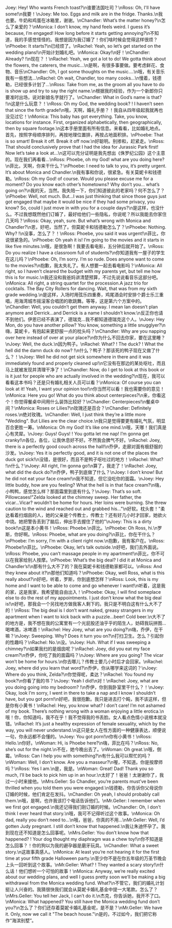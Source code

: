 Joey: Hey! Who wants French toast?\n谁要法国吐司？\nRoss: Oh, I'll have some!\n我要！\nJoey: Me too. Eggs and milk are in the fridge. Thanks.\n我也要。牛奶和鸡蛋在冰箱里，谢谢。\nChandler: What’s the matter honey?\n怎么了亲爱的？\nMonica: I don’t know, my hand feels weird. I guess it’s because, I’m engaged! How long before it starts getting annoying?\n不知道，我的手感觉怪怪的。我想是因为我订婚了！你们啥时候会觉得这样很烦？\nPhoebe: It starts?\n已经烦了。\nRachel: Yeah, so let’s get started on the wedding plans!\n开始计划婚礼吧。\nMonica: Okay!\n好！\nChandler: Already? !\n现在？！\nRachel: Yeah, we got a lot to do! We gotta think about the flowers, the caterers, the music…\n是啊，有很多事要做。要考虑鲜花、食物、音乐\nChandler: Oh, I got some thoughts on the music....\n哦，有关音乐我有一些想法…\nRachel: Oh wait, Chandler, too many cooks…\n慢着，钱德勒，已经很多计划了…\nRoss: Take from me, as the groom all you have to do is show up and try to say the right name.\n根据我的经验，作为一个新郎你只要准时出场，说对新娘名字就行了。\nChandler: What in God’s name is that? !\n这是什么玩意？！\nRoss: Oh my God, the wedding book? ! I haven’t seen that since the forth grade!\n哦，天啊，婚礼手册？！我自从四年级起我就再也没见过它！\nMonica: This baby has got everything. Take, you know, locations for instance. First, organized alphabetically, then geographically, then by square footage.\n这本手册里面有所有信息。来看看，比如婚礼地点。首先，按照字母顺序排列，再按地理位置排，再按占地面积排。\nPhoebe: That is so smart! Break it off. Break it off now.\n好聪明。别掺和，赶紧走。\nRoss: That should conclusively prove that I had the idea for Jurassic Park first! Now let’s take a look at…\n这可以充分证明是我先想出《侏罗纪公园》这个主意的。现在我们再看看...\nRoss: Phoebe, oh my God! what are you doing here?\n菲比，天啊，你来干什么？\nPhoebe: I need to talk to you, it’s pretty urgent. It’s about Monica and Chandler.\n我有事和你说，很紧急。有关莫妮卡和钱德勒。\nRoss: Oh my God! of course. Would you please excuse me for a moment? Do you know each other’s hometowns? Why don’t you… what’s going on?\n我的天，当然。我失陪一下，你们知道彼此的老家吗？何不怎么了？\nPhoebe: Well, not much. But…I was just thinking that since those guys just got engaged that maybe it would be nice if they had some privacy, you know? So, could I just move in with you for a couple days?\n是这样，也没什么。不过我想既然他们订婚了，最好给他们一些隐私，你说呢？所以我能去你家住几天吗？\nRoss: Okay, yeah, sure. But what’s wrong with Monica and Chandler?\n恩，好吧，当然了。但莫妮卡和钱德勒怎么了？\nPhoebe: Nothing. Why? !\n没事，怎么了？！\nRoss: Phoebe, you said it was urgent!\n菲比，你说很紧急的。\nPhoebe: Oh yeah it is! I’m going to the movies and it starts in like five minutes.\n哦，是很急啊！我要去看电影，五分钟后就开始了。\nRoss: Do you realize I have a classroom full of students?\n你知道我有一屋子的学生在这儿吗？\nPhoebe: Oh, I’m sorry. I’m so rude. Does anyone want to come to the movies?\n抱歉，我太失礼了。有人想要一起去看电影吗？\nMonica: All right, so I haven’t cleared the budget with my parents yet, but tell me how this is for music.\n我还没和我爸妈讲清楚预算，不过先说说看音乐这部分吧。\nMonica: All right, a string quartet for the procession.A jazz trio for cocktails. The Bay City Rollers for dancing. Wait, that was from my sixth grade wedding.\n是这样，入场时用弦乐四重奏，鸡尾酒会时安排个爵士乐三重唱，用海湾城市摇滚客合唱团的歌跳舞。等等，这是第六个方案中的。\nChandler: Well, you couldn’t get them anyway. I mean Ian doesn’t plan anymore and Derrick…and Derrick is a name I shouldn’t know.\n反正你也请不到他们。伊恩已经不表演了，德瑞克…我不都知道德瑞克这个人。\nJoey: Hey Mon, do you have another pillow? You know, something a little snugglyer?\n嗨，莫妮卡，有抱起来更舒服一点的枕头吗？\nChandler: Why are you napping over here instead of over at your place?\n你为什么不回去你家，要在这里睡？\nJoey: Well, the duck.\n因为鸭子。\nRachel: What? ! The duck? ! What the hell did the damn duck do now? !\n什么？鸭子？那该死的鸭子现在又做了什么？！\nJoey: Well he did not get sick somewhere in there and it was immediately found and properly cleaned up!\n它没有在那边的某处呕吐，而且马上就被发现并清理干净了！\nChandler: Now, do I get to look at this book or is it just for people who are actually involved in the wedding?\n现在，我可以看看这本书吗？还是只有婚礼相关人员可以看？\nMonica: Of course you can look at it! Yeah, I want your opinion too!\n你当然可以看！我也需要你的意见！\nMonica: Here you go! What do you think about centerpieces?\n来，你看这个！你觉得餐桌中间用什么装饰比较好？\nChandler: Centerpieces!\n餐桌中间？\nMonica: Roses or Lilies?\n玫瑰还是百合？\nChandler: Definitely roses.\n绝对玫瑰。\nChandler: Well, I just think they’re a little more "Wedding". But Lilies are the clear choice.\n我只是觉得要更有婚礼气氛，明显百合更胜一筹。\nMonica: Oh my God! It’s like one mind.\n哦，天哪！我们真是心有灵犀。\nJoey: Guys! Guys! ! You gotta let me nap! I’m gonna get cranky!\n各位，各位，让我休息好不好。不然我会脾气不好。\nRachel: Joey, there is a perfectly good couch across the hall!\n乔伊，走廊对面有极舒服的沙发。\nJoey: Yes it is perfectly good, and it is not one of the places the duck got sick!\n没错，是很好，而且不是鸭子呕吐过的地方！\nRachel: What? !\n什么？\nJoey: All right, I’m gonna go!\n算了，我走了！\nRachel: Joey, what did the duck do?\n乔伊，鸭子到底做了什么？\nJoey: I don’t know! But he did not eat your face cream!\n我不知道，但它没吃你的面霜。\nJoey: Hey little buddy, how are you feeling? What the hell is in that face cream?\n嗨，小鸭鸭，感觉怎么样？那面霜里到底有什么？\nJoey: That’s so soft. Pillowcases!"Zelda looked at the chimney sweep. Her father, the vicar...Vicar? wouldn’t be home for hours. Her loins were burning. She threw caution to the wind and reached out and grabbed his…"\n好软。枕头套！"柔达看着扫烟囱的人，她的父亲是个传教士，传教士？还有好几小时才回家，她欲火中烧。她把警告丢到了脑后，伸出手去握住了他的"\nJoey: This is a dirty book!\n这是本小黄书！\nRoss: Phoebe.\n菲比。\nPhoebe: Oh Ross, hi.\n罗斯，你好啊。\nRoss: Phoebe, what are you doing?\n菲比，你在干什么？\nPhoebe: I’m sorry, I’m with a client right now.\n抱歉，我有客户在。\nRoss: Phoebe!\n菲比。\nPhoebe: Okay, let’s talk outside.\n好吧，我们去外面说。\nRoss: Phoebe, you can’t massage people in my apartment!\n菲比，你不可以在我家给别人按摩。\nPhoebe: What’s the big deal? I did it at Monica and Chandler’s!\n那有什么大不了的？我在莫妮卡和钱德勒家都可以。\nRoss: And they knew about it?\n那他们知道吗？\nPhoebe: Okay, well Ross, what is this really about?\n好吧，听着，罗斯，你到底想怎样？\nRoss: Look, this is my home and I want to be able to come and go whenever I want!\n听着，这是我的家，这是我家，我希望能自由出入！\nPhoebe: Okay, I will find someplace else to do the rest of my appointments. I just don’t know what the big deal is!\n好吧，那我会一个另找地方做我客人剩下的。我只是不明白这有什么大不了的！\nRoss: The big deal is I don’t want naked, greasy strangers in my apartment when I want to kick back with a puzzle...beer! Cold beer.\n大不了的地方是，我不想在我的公寓里有一个光屁股还油乎乎的陌生人，妨碍我玩拼图...喝啤酒，冰啤酒！\nRachel: Hey Joey, what are you doing?\n嗨，乔伊，在干嘛？\nJoey: Sweeping. Why? Does it turn you on?\n打扫卫生。怎么？引起你的性趣吗？\nRachel: No.\n没。\nJoey: Huh. What if I was sweeping a chimney?\n如果我扫的是烟囱呢？\nRachel: Joey, did you eat my face cream?\n乔伊，你吃了我的面霜吗？\nJoey: Where are you going? The vicar won’t be home for hours.\n你去哪儿？传教士要几小时后才会回家。\nRachel: Joey, where did you learn that word?\n乔伊，你从哪学来这词的？\nJoey: Where do you think, Zelda?\n你觉得呢，柔达？\nRachel: You found my book?\n你看了我的书？\nJoey: Yeah I did!\n对！\nRachel: Joey, what are you doing going into my bedroom? !\n乔伊，你到我卧室里干什么？！\nJoey: Okay, look I’m sorry, I went in there to take a nap and I know I shouldn’t have, but you got porn!\n好吧，我很抱歉。我只是进去打个盹，我不该这样，但是你有小黄书！\nRachel: Hey, you know what? I don’t care! I’m not ashamed of my book. There’s nothing wrong with a woman enjoying a little erotica.\n哦！你，你知道吗，我不在乎！我不觉得我的书丢脸。女人看点色情小说根本就没错。\nRachel: It’s just a healthy expression of female sexuality, which by the way, you will never understand.\n这只是女人在性方面的一种健康表达，顺便说一句，你永远都不会懂的。\nJoey: You got porn!\n你有小黄书！\nRoss: Hello.\n你好。\nWoman: Hi, is Phoebe here?\n嗨，菲比在吗？\nRoss: No, she’s out for the night.\n不在，她今晚出去了。\nWoman: Oh great.\n哦，倒霉。\nRoss: Can I help you with something?\n有什么我可以帮忙的吗？\nWoman: Well, I don’t know. Are you a masseur?\n喔，不知道。你是按摩师吗？\nRoss: Yes I am.\n是，我是。\nWoman: Great! Dad! Thank you so much, I’ll be back to pick him up in an hour.\n太好了！爸爸！太谢谢你了，我过一小时来接他。\nMrs.Geller: So Chandler, you’re parents must’ve been thrilled when you told them you were engaged.\n钱德勒，你告诉你父母说你订婚的时候，他们肯定在发抖。\nChandler: Oh yeah, I should probably call them.\n哦，是啊，也许我该打个电话告诉他们。\nMr.Geller: I remember when we first got engaged.\n我还记得我们刚订婚的时候。\nChandler: Oh, I don’t think I ever heard that story.\n哦，我可不记得听过这个故事。\nMonica: Oh dad, really you don’t need to…\n哦，爸爸，你真的不用...\nMr.Geller: Well, I’d gotten Judy pregnant. I still don’t know that happened.\n我让朱迪怀孕了。我到现在还不知道是怎么回事呢。\nMrs.Geller: You don’t know how that happened? ! Your dog thought my diaphragm was a chew toy!\n你不知道是怎么回事？！你的狗以为我的避孕器是磨牙玩具。\nChandler: What a sweet story.\n这故事真感人。\nMonica: At least you’re not hearing it for the first time at your fifth grade Halloween party.\n至少你不是在你五年级的万圣节晚会上头一回听到这个故事。\nMr.Geller: What? ! They wanted a scary story!\n什么话！他们想听一个可怕的故事！\nMonica: Anyway, we’re really excited about our wedding plans, and well I guess pretty soon we’ll be making a big withdrawal from the Monica wedding fund. What?\n不管它，我们的婚礼计划挺让人兴奋的。我猜很快我们就会从莫妮卡婚礼基金中提一大笔款。怎么了？\nMrs.Geller: You tell her Jack, I can’t do it.\n杰克，你告诉她，我开不了口。\nMonica: What happened? You still have the Monica wedding fund don’t you?\n怎么了？你们还存着莫妮卡婚礼基金呢，是不是？\nMr.Geller: We have it. Only, now we call it "The beach house."\n是的，不过如今，我们把它称作“海滨别墅”。
        